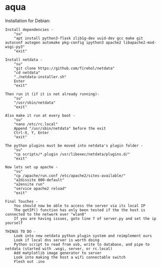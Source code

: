 # aqua

Installation for Debian:

    Install dependencies -
        "su"
        "apt install python3-flask zlib1g-dev uuid-dev gcc make git autoconf autogen automake pkg-config ipython3 apache2 libapache2-mod-wsgi-py3" 
        "exit"

    Install netdata -
        "su"
        "git clone https://github.com/firehol/netdata"
        "cd netdata"
        "./netdata-installer.sh"
        Enter
        "exit"

    Then run it (if it is not already running)-
        "su"
        "/usr/sbin/netdata"
        "exit"
    
    Also make it run at every boot - 
        "su"
        "nano /etc/rc.local"
        Append "/usr/sbin/netdata" before the exit
        Ctrl-X, Y, Enter
        "exit"

    The python plugins must be moved into netdata's plugin folder - 
    	"su"
        "cp scripts/*.plugin /usr/libexec/netdata/plugins.d/"
        "exit"
    
    Now lets set up apache - 
        "su"
        "cp /apache/run.conf /etc/apache2/sites-available/"
        "a2dissite 000-default"
        "a2ensite run"
        "service apache2 reload"
        "exit"

    Final Touches -
        You should now be able to access the server via its local IP
        The getIP() function has only been tested if the the host is connected to the network over "wlan0"
        If you are having issues, goto line 7 of server.py and set the ip yourself

    THINGS TO DO - 
        Look into new netdata python plugin system and reimplement ours
        Look if local dns server is worth doing
        Python script to read from usb, write to database, and pipe to netdata (started with .wsgi, server, or rc.local)
        Add matplotlib image generator to server
        Look into making the host a wifi connectable switch
        Flesh out .ino
